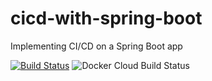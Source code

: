 # cicd-with-spring-boot
Implementing CI/CD on a Spring Boot app

[![Build Status](https://travis-ci.org/dannpopescu/cicd-with-spring-boot.svg?branch=master)](https://travis-ci.org/dannpopescu/cicd-with-spring-boot)
![Docker Cloud Build Status](https://img.shields.io/docker/cloud/build/dannpopescu/cicd-with-spring-boot)